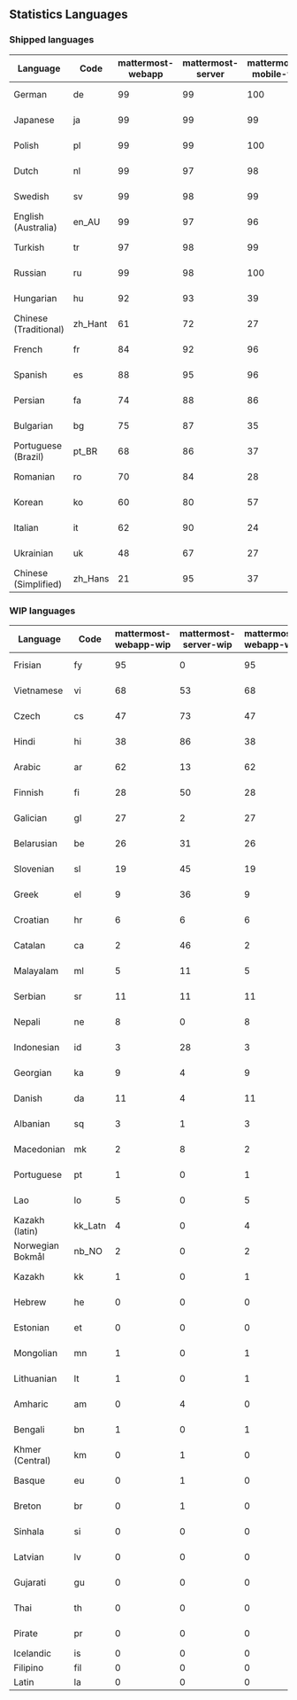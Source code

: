 ## Statistics Languages ##
###  Shipped languages  ###
|Language|Code|mattermost-webapp|mattermost-server|mattermost-mobile-v2|mattermost-desktop|focalboard-webapp|playbooks-webapp|Total|Last Modified|
|---|---|---|---|---|---|---|---|---|---|
|German|de| 99| 99| 100| 100| 100| 100| 99|2023-01-30T22:13:51.800795Z|
|Japanese|ja| 99| 99| 99| 100| 100| 100| 99|2023-01-30T22:15:28.155652Z|
|Polish|pl| 99| 99| 100| 100| 100| 100| 99|2023-01-30T22:16:10.480098Z|
|Dutch|nl| 99| 97| 98| 100| 99| 100| 99|2023-01-30T22:15:56.379892Z|
|Swedish|sv| 99| 98| 99| 100| 100| 100| 99|2023-01-30T22:17:06.567440Z|
|English (Australia)|en_AU| 99| 97| 96| 100| 100| 99| 98|2023-01-30T22:14:05.177705Z|
|Turkish|tr| 97| 98| 99| 100| 100| 100| 97|2023-01-30T22:17:21.183415Z|
|Russian|ru| 99| 98| 100| 100| 69| 59| 96|2023-01-30T22:16:51.629902Z|
|Hungarian|hu| 92| 93| 39| 100| 92| 82| 88|2023-01-30T22:15:00.291245Z|
|Chinese (Traditional)|zh_Hant| 61| 72| 27| 0| 92| 0| 88|2023-01-29T15:10:45.622902Z|
|French|fr| 84| 92| 96| 83| 87| 22| 84|2023-01-29T15:10:45.352566Z|
|Spanish|es| 88| 95| 96| 98| 33| 0| 84|2023-01-30T22:14:19.128757Z|
|Persian|fa| 74| 88| 86| 100| 27| 1| 74|2023-01-30T19:57:06.222096Z|
|Bulgarian|bg| 75| 87| 35| 0| 0| 0| 73|2023-01-29T15:10:45.208785Z|
|Portuguese (Brazil)|pt_BR| 68| 86| 37| 44| 89| 0| 72|2023-01-29T15:10:45.508215Z|
|Romanian|ro| 70| 84| 28| 0| 0| 0| 68|2023-01-29T15:10:45.525674Z|
|Korean|ko| 60| 80| 57| 97| 92| 6| 66|2023-01-29T15:10:45.444095Z|
|Italian|it| 62| 90| 24| 5| 64| 0| 64|2023-01-29T15:10:45.396081Z|
|Ukrainian|uk| 48| 67| 27| 67| 9| 0| 52|2023-01-29T15:10:45.582852Z|
|Chinese (Simplified)|zh_Hans| 21| 95| 37| 14| 63| 0| 45|2023-01-30T15:23:02.378942Z|
###  WIP languages  ###
|Language|Code|mattermost-webapp-wip|mattermost-server-wip|mattermost-webapp-wip|Total|Last Modified|
|---|---|---|---|---|---|--|
|Frisian|fy| 95| 0| 95| 63|2023-01-28T03:28:01.570058Z|
|Vietnamese|vi| 68| 53| 68| 59|2023-01-28T03:32:12.224405Z|
|Czech|cs| 47| 73| 47| 56|2023-01-28T03:26:58.631699Z|
|Hindi|hi| 38| 86| 38| 50|2023-01-28T03:28:37.262552Z|
|Arabic|ar| 62| 13| 62| 44|2023-01-28T03:26:13.108164Z|
|Finnish|fi| 28| 50| 28| 35|2023-01-28T03:27:43.338061Z|
|Galician|gl| 27| 2| 27| 32|2023-01-28T03:28:10.743345Z|
|Belarusian|be| 26| 31| 26| 27|2023-01-28T03:26:22.659517Z|
|Slovenian|sl| 19| 45| 19| 24|2023-01-28T03:31:36.696653Z|
|Greek|el| 9| 36| 9| 22|2023-01-23T11:30:04.120446Z|
|Croatian|hr| 6| 6| 6| 17|2023-01-30T14:44:52.582203Z|
|Catalan|ca| 2| 46| 2| 14|2023-01-20T12:30:20.847866Z|
|Malayalam|ml| 5| 11| 5| 13|2023-01-20T12:30:29.426169Z|
|Serbian|sr| 11| 11| 11| 13|2023-01-28T03:31:54.116801Z|
|Nepali|ne| 8| 0| 8| 11|2023-01-23T11:32:35.863162Z|
|Indonesian|id| 3| 28| 3| 11|2023-01-20T12:30:26.132977Z|
|Georgian|ka| 9| 4| 9| 8|2023-01-20T12:30:27.511376Z|
|Danish|da| 11| 4| 11| 8|2023-01-28T03:27:07.850420Z|
|Albanian|sq| 3| 1| 3| 8|2023-01-23T11:33:06.934782Z|
|Macedonian|mk| 2| 8| 2| 5|2023-01-30T02:46:14.996635Z|
|Portuguese|pt| 1| 0| 1| 4|2023-01-20T18:36:41.305583Z|
|Lao|lo| 5| 0| 5| 3|2023-01-28T03:29:57.636840Z|
|Kazakh (latin)|kk_Latn| 4| 0| 4| 3|2023-01-09T16:04:40.142668Z|
|Norwegian Bokmål|nb_NO| 2| 0| 2| 2|2023-01-20T12:30:29.978200Z|
|Kazakh|kk| 1| 0| 1| 2|2023-01-20T12:30:28.434837Z|
|Hebrew|he| 0| 0| 0| 1|2023-01-20T12:30:24.610278Z|
|Estonian|et| 0| 0| 0| 1|2022-06-16T11:17:55.844464Z|
|Mongolian|mn| 1| 0| 1| 1|2022-07-12T00:07:39.334203Z|
|Lithuanian|lt| 1| 0| 1| 1|2022-12-17T23:24:09.234041Z|
|Amharic|am| 0| 4| 0| 1|2020-07-04T19:22:35.416407Z|
|Bengali|bn| 1| 0| 1| 1|2022-06-18T00:07:36.707192Z|
|Khmer (Central)|km| 0| 1| 0| 0|2022-05-06T14:27:58.323957Z|
|Basque|eu| 0| 1| 0| 0|2021-06-22T14:46:44.626603Z|
|Breton|br| 0| 1| 0| 0|2022-10-20T14:33:30.929526Z|
|Sinhala|si| 0| 0| 0| 0|2022-10-24T11:26:43.423982Z|
|Latvian|lv| 0| 0| 0| 0|2022-12-17T23:24:22.390841Z|
|Gujarati|gu| 0| 0| 0| 0|2021-09-27T12:12:04.194601Z|
|Thai|th| 0| 0| 0| 0|2022-05-03T14:48:59.991556Z|
|Pirate|pr| 0| 0| 0| 0|2022-06-28T08:46:29.046651Z|
|Icelandic|is| 0| 0| 0| 0||
|Filipino|fil| 0| 0| 0| 0||
|Latin|la| 0| 0| 0| 0||
